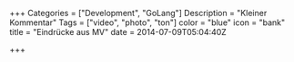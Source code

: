 +++
Categories = ["Development", "GoLang"]
Description = "Kleiner Kommentar"
Tags = ["video", "photo", "ton"]
color = "blue"
icon = "bank"
title = "Eindrücke aus MV"
date = 2014-07-09T05:04:40Z

+++
